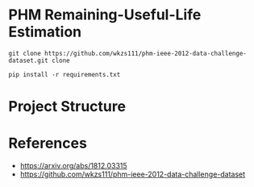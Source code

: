 # PHM Remaining-Useful-Life Estimation

```
git clone https://github.com/wkzs111/phm-ieee-2012-data-challenge-dataset.git clone
```

```
pip install -r requirements.txt
```

# Project Structure

# References
- https://arxiv.org/abs/1812.03315
- https://github.com/wkzs111/phm-ieee-2012-data-challenge-dataset